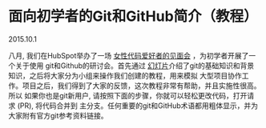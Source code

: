 <div class="row-fluid-wrapper row-depth-1 row-number-3 ">
<div class="row-fluid ">
<div class="span8 widget-span widget-type-cell " style="" data-widget-type="cell" data-x="0" data-w="8">
<div class="row-fluid-wrapper row-depth-1 row-number-3 ">
<div class="row-fluid ">
<div class="span8 widget-span widget-type-cell " style="" data-widget-type="cell" data-x="0" data-w="8">
<div class="row-fluid-wrapper row-depth-1 row-number-4 ">
<div class="row-fluid ">
<div class="span12 widget-span widget-type-blog_content " style="" data-widget-type="blog_content" data-x="0" data-w="12">
<div class="blog-section">
    <div class="blog-post-wrapper cell-wrapper">
                <div class="blog-section">
            <div class="blog-post-wrapper cell-wrapper">
                <div class="section post-header">
                    <h1 class="post-title"><span id="hs_cos_wrapper_name" class="hs_cos_wrapper hs_cos_wrapper_meta_field hs_cos_wrapper_type_text" style="" data-hs-cos-general-type="meta_field" data-hs-cos-type="text">面向初学者的Git和GitHub简介（教程）</span></h1>
                    <div id="hubspot-author_data" class="post-byline hubspot-editable" data-hubspot-form-id="author_data" data-hubspot-name="Blog Author">
                         2015.10.1 



八月, 我们在HubSpot举办了一场 <a href="http://www.meetup.com/Women-Who-Code-Boston/events/224072838/" target="_blank">女性代码爱好者的见面会</a>&nbsp;<span>，为初学者开展了一个关于使用&nbsp;git和Github的研讨会。首先通过&nbsp;</span><a href="https://www.slideshare.net/HubSpot/git-101-git-and-github-for-beginners" target="_blank">幻灯片</a><span>介绍了git的基础知识和背景知识，之后将大家分为小组来操作我们创建的教程，用来模拟&nbsp;大型项目协作工作。项目之后，我们得到了大家的反馈，这次教程非常有帮助，并且实施性很高。所以&nbsp;如果你也是git新用户, 请按照下面的步骤，你就可以轻松更改代码，打开请求 (PR), 将代码合并到&nbsp;主分支。任何</span>重要的git和GitHub术语都用粗体显示，并为大家附有官方git参考资料链接。&nbsp;

